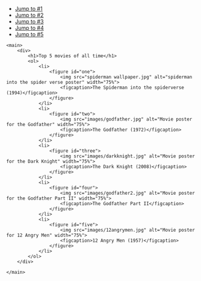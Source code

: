 <!DOCTYPE html>
<html lang="en">
<head>
    <meta charset="UTF-8">
    <meta http-equiv="X-UA-Compatible" content="IE=edge">
    <meta name="viewport" content="width=device-width, initial-scale=1.0">
    <link href="css/style.css" rel="stylesheet">
    <title>Top 5 Movies</title>
</head>
<body>
    <nav>
        <ul>
            <li><a href="#one">Jump to #1</a></li>
            <li><a href="#two">Jump to #2</a></li>
            <li><a href="#three">Jump to #3</a></li>
            <li><a href="#four">Jump to #4</a></li>
            <li><a href="#five">Jump to #5</a></li>
        </ul>
    </nav>

    <main>
        <div>
            <h1>Top 5 movies of all time</h1>
            <ol>
                <li>
                    <figure id="one">
                        <img src="spiderman wallpaper.jpg" alt="spiderman into the spider verse poster" width="75%">
                        <figcaption>The Spiderman into the spiderverse (1994)</figcaption>
                    </figure>
                </li>
                <li>
                    <figure id="two">
                        <img src="images/godfather.jpg" alt="Movie poster for the Godfather" width="75%">
                        <figcaption>The Godfather (1972)</figcaption>
                    </figure>
                </li>
                <li>
                    <figure id="three">
                        <img src="images/darkknight.jpg" alt="Movie poster for the Dark Knight" width="75%">
                        <figcaption>The Dark Knight (2008)</figcaption>
                    </figure>
                </li>
                <li>
                    <figure id="four">
                        <img src="images/godfather2.jpg" alt="Movie poster for the Godfather Part II" width="75%">
                        <figcaption>The Godfather Part II</figcaption>
                    </figure>
                </li>
                <li>
                    <figure id="five">
                        <img src="images/12angrymen.jpg" alt="Movie poster for 12 Angry Men" width="75%">
                        <figcaption>12 Angry Men (1957)</figcaption>
                    </figure>
                </li>
            </ol>
        </div>

    </main>
</body>
</html>
